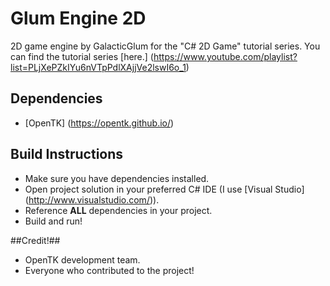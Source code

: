 # Glum Engine 2D #

2D game engine by GalacticGlum for the "C# 2D Game" tutorial series.
You can find the tutorial series [here.] (https://www.youtube.com/playlist?list=PLjXePZkIYu6nVTpPdlXAjjVe2lswI6o_1)

## Dependencies ##

- [OpenTK] (https://opentk.github.io/)

## Build Instructions ##
- Make sure you have dependencies installed.
- Open project solution in your preferred C# IDE (I use [Visual Studio] (http://www.visualstudio.com/)).
- Reference <b>ALL</b> dependencies in your project.
- Build and run!

##Credit!##
- OpenTK development team.
- Everyone who contributed to the project!
